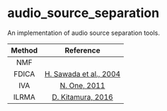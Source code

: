 # audio_source_separation
An implementation of audio source separation tools.

| Method | Reference |
|:-:|:-:|
| NMF |  |
| FDICA |[H. Sawada et al., 2004](https://ieeexplore.ieee.org/document/1323089) |
| IVA | [N. One, 2011](https://ieeexplore.ieee.org/document/6082320)|
| ILRMA | [D. Kitamura, 2016](https://ieeexplore.ieee.org/document/7486081) |